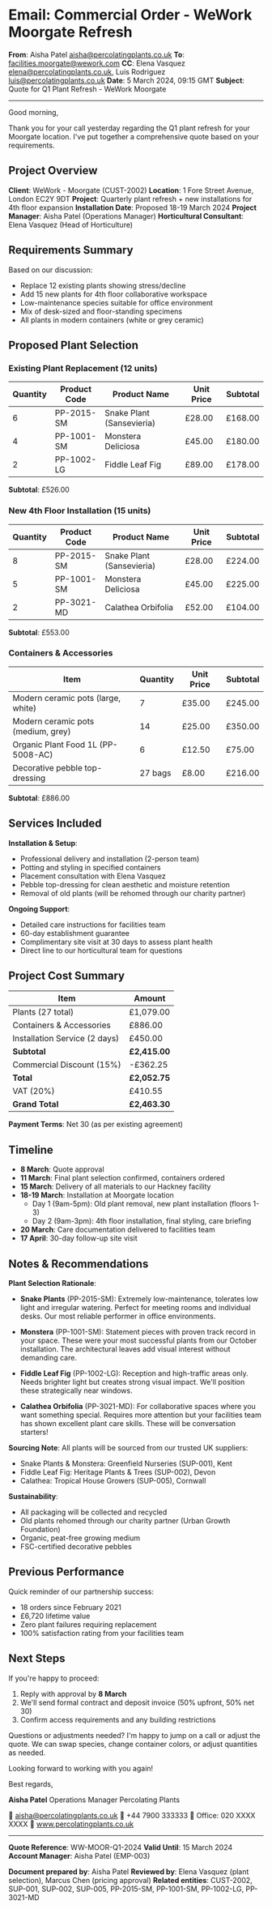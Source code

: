 # Email: Commercial Order - WeWork Moorgate Refresh

**From**: Aisha Patel <aisha@percolatingplants.co.uk>
**To**: facilities.moorgate@wework.com
**CC**: Elena Vasquez <elena@percolatingplants.co.uk>, Luis Rodriguez <luis@percolatingplants.co.uk>
**Date**: 5 March 2024, 09:15 GMT
**Subject**: Quote for Q1 Plant Refresh - WeWork Moorgate

---

Good morning,

Thank you for your call yesterday regarding the Q1 plant refresh for your Moorgate location. I've put together a comprehensive quote based on your requirements.

## Project Overview

**Client**: WeWork - Moorgate (CUST-2002)
**Location**: 1 Fore Street Avenue, London EC2Y 9DT
**Project**: Quarterly plant refresh + new installations for 4th floor expansion
**Installation Date**: Proposed 18-19 March 2024
**Project Manager**: Aisha Patel (Operations Manager)
**Horticultural Consultant**: Elena Vasquez (Head of Horticulture)

## Requirements Summary

Based on our discussion:
- Replace 12 existing plants showing stress/decline
- Add 15 new plants for 4th floor collaborative workspace
- Low-maintenance species suitable for office environment
- Mix of desk-sized and floor-standing specimens
- All plants in modern containers (white or grey ceramic)

## Proposed Plant Selection

### Existing Plant Replacement (12 units)

| Quantity | Product Code | Product Name | Unit Price | Subtotal |
|----------|--------------|--------------|------------|----------|
| 6 | PP-2015-SM | Snake Plant (Sansevieria) | £28.00 | £168.00 |
| 4 | PP-1001-SM | Monstera Deliciosa | £45.00 | £180.00 |
| 2 | PP-1002-LG | Fiddle Leaf Fig | £89.00 | £178.00 |

**Subtotal**: £526.00

### New 4th Floor Installation (15 units)

| Quantity | Product Code | Product Name | Unit Price | Subtotal |
|----------|--------------|--------------|------------|----------|
| 8 | PP-2015-SM | Snake Plant (Sansevieria) | £28.00 | £224.00 |
| 5 | PP-1001-SM | Monstera Deliciosa | £45.00 | £225.00 |
| 2 | PP-3021-MD | Calathea Orbifolia | £52.00 | £104.00 |

**Subtotal**: £553.00

### Containers & Accessories

| Item | Quantity | Unit Price | Subtotal |
|------|----------|------------|----------|
| Modern ceramic pots (large, white) | 7 | £35.00 | £245.00 |
| Modern ceramic pots (medium, grey) | 14 | £25.00 | £350.00 |
| Organic Plant Food 1L (PP-5008-AC) | 6 | £12.50 | £75.00 |
| Decorative pebble top-dressing | 27 bags | £8.00 | £216.00 |

**Subtotal**: £886.00

## Services Included

**Installation & Setup**:
- Professional delivery and installation (2-person team)
- Potting and styling in specified containers
- Placement consultation with Elena Vasquez
- Pebble top-dressing for clean aesthetic and moisture retention
- Removal of old plants (will be rehomed through our charity partner)

**Ongoing Support**:
- Detailed care instructions for facilities team
- 60-day establishment guarantee
- Complimentary site visit at 30 days to assess plant health
- Direct line to our horticultural team for questions

## Project Cost Summary

| Item | Amount |
|------|--------|
| Plants (27 total) | £1,079.00 |
| Containers & Accessories | £886.00 |
| Installation Service (2 days) | £450.00 |
| **Subtotal** | **£2,415.00** |
| Commercial Discount (15%) | -£362.25 |
| **Total** | **£2,052.75** |
| VAT (20%) | £410.55 |
| **Grand Total** | **£2,463.30** |

**Payment Terms**: Net 30 (as per existing agreement)

## Timeline

- **8 March**: Quote approval
- **11 March**: Final plant selection confirmed, containers ordered
- **15 March**: Delivery of all materials to our Hackney facility
- **18-19 March**: Installation at Moorgate location
  - Day 1 (9am-5pm): Old plant removal, new plant installation (floors 1-3)
  - Day 2 (9am-3pm): 4th floor installation, final styling, care briefing
- **20 March**: Care documentation delivered to facilities team
- **17 April**: 30-day follow-up site visit

## Notes & Recommendations

**Plant Selection Rationale**:
- **Snake Plants** (PP-2015-SM): Extremely low-maintenance, tolerates low light and irregular watering. Perfect for meeting rooms and individual desks. Our most reliable performer in office environments.

- **Monstera** (PP-1001-SM): Statement pieces with proven track record in your space. These were your most successful plants from our October installation. The architectural leaves add visual interest without demanding care.

- **Fiddle Leaf Fig** (PP-1002-LG): Reception and high-traffic areas only. Needs brighter light but creates strong visual impact. We'll position these strategically near windows.

- **Calathea Orbifolia** (PP-3021-MD): For collaborative spaces where you want something special. Requires more attention but your facilities team has shown excellent plant care skills. These will be conversation starters!

**Sourcing Note**:
All plants will be sourced from our trusted UK suppliers:
- Snake Plants & Monstera: Greenfield Nurseries (SUP-001), Kent
- Fiddle Leaf Fig: Heritage Plants & Trees (SUP-002), Devon
- Calathea: Tropical House Growers (SUP-005), Cornwall

**Sustainability**:
- All packaging will be collected and recycled
- Old plants rehomed through our charity partner (Urban Growth Foundation)
- Organic, peat-free growing medium
- FSC-certified decorative pebbles

## Previous Performance

Quick reminder of our partnership success:
- 18 orders since February 2021
- £6,720 lifetime value
- Zero plant failures requiring replacement
- 100% satisfaction rating from your facilities team

## Next Steps

If you're happy to proceed:
1. Reply with approval by **8 March**
2. We'll send formal contract and deposit invoice (50% upfront, 50% net 30)
3. Confirm access requirements and any building restrictions

Questions or adjustments needed? I'm happy to jump on a call or adjust the quote. We can swap species, change container colors, or adjust quantities as needed.

Looking forward to working with you again!

Best regards,

**Aisha Patel**
Operations Manager
Percolating Plants

📧 aisha@percolatingplants.co.uk
📱 +44 7900 333333
🏢 Office: 020 XXXX XXXX
🌿 www.percolatingplants.co.uk

---

**Quote Reference**: WW-MOOR-Q1-2024
**Valid Until**: 15 March 2024
**Account Manager**: Aisha Patel (EMP-003)

**Document prepared by**: Aisha Patel
**Reviewed by**: Elena Vasquez (plant selection), Marcus Chen (pricing approval)
**Related entities**: CUST-2002, SUP-001, SUP-002, SUP-005, PP-2015-SM, PP-1001-SM, PP-1002-LG, PP-3021-MD
